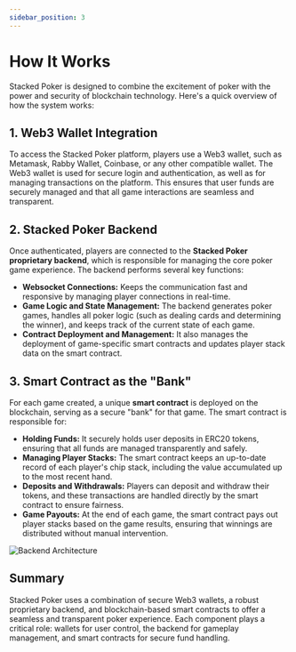 ```yaml
---
sidebar_position: 3
---
```


# How It Works

Stacked Poker is designed to combine the excitement of poker with the power and security of blockchain technology. Here's a quick overview of how the system works:

## 1. Web3 Wallet Integration

To access the Stacked Poker platform, players use a Web3 wallet, such as Metamask, Rabby Wallet, Coinbase, or any other compatible wallet. The Web3 wallet is used for secure login and authentication, as well as for managing transactions on the platform. This ensures that user funds are securely managed and that all game interactions are seamless and transparent.

## 2. Stacked Poker Backend

Once authenticated, players are connected to the **Stacked Poker proprietary backend**, which is responsible for managing the core poker game experience. The backend performs several key functions:

* **Websocket Connections:** Keeps the communication fast and responsive by managing player connections in real-time.
* **Game Logic and State Management:** The backend generates poker games, handles all poker logic (such as dealing cards and determining the winner), and keeps track of the current state of each game.
* **Contract Deployment and Management:** It also manages the deployment of game-specific smart contracts and updates player stack data on the smart contract.

## 3. Smart Contract as the "Bank"

For each game created, a unique **smart contract** is deployed on the blockchain, serving as a secure "bank" for that game. The smart contract is responsible for:

* **Holding Funds:** It securely holds user deposits in ERC20 tokens, ensuring that all funds are managed transparently and safely.
* **Managing Player Stacks:** The smart contract keeps an up-to-date record of each player's chip stack, including the value accumulated up to the most recent hand.
* **Deposits and Withdrawals:** Players can deposit and withdraw their tokens, and these transactions are handled directly by the smart contract to ensure fairness.
* **Game Payouts:** At the end of each game, the smart contract pays out player stacks based on the game results, ensuring that winnings are distributed without manual intervention.

![Backend Architecture](/img/backend.png)

## Summary

Stacked Poker uses a combination of secure Web3 wallets, a robust proprietary backend, and blockchain-based smart contracts to offer a seamless and transparent poker experience. Each component plays a critical role: wallets for user control, the backend for gameplay management, and smart contracts for secure fund handling.